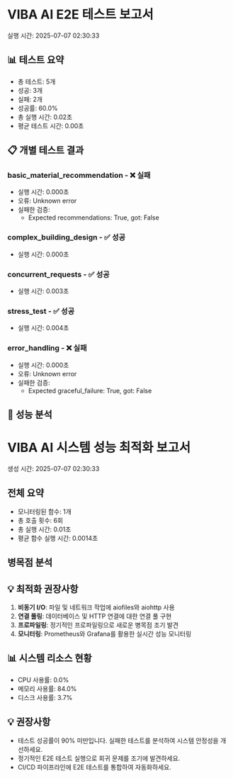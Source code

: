 # VIBA AI E2E 테스트 보고서
실행 시간: 2025-07-07 02:30:33

## 📊 테스트 요약
- 총 테스트: 5개
- 성공: 3개
- 실패: 2개
- 성공률: 60.0%
- 총 실행 시간: 0.02초
- 평균 테스트 시간: 0.00초

## 📋 개별 테스트 결과
### basic_material_recommendation - ❌ 실패
- 실행 시간: 0.000초
- 오류: Unknown error
- 실패한 검증:
  - Expected recommendations: True, got: False

### complex_building_design - ✅ 성공
- 실행 시간: 0.000초

### concurrent_requests - ✅ 성공
- 실행 시간: 0.003초

### stress_test - ✅ 성공
- 실행 시간: 0.004초

### error_handling - ❌ 실패
- 실행 시간: 0.000초
- 오류: Unknown error
- 실패한 검증:
  - Expected graceful_failure: True, got: False

## 🚀 성능 분석
# VIBA AI 시스템 성능 최적화 보고서
생성 시간: 2025-07-07 02:30:33
## 전체 요약
- 모니터링된 함수: 1개
- 총 호출 횟수: 6회
- 총 실행 시간: 0.01초
- 평균 함수 실행 시간: 0.0014초

## 병목점 분석

## 💡 최적화 권장사항
1. **비동기 I/O**: 파일 및 네트워크 작업에 aiofiles와 aiohttp 사용
2. **연결 풀링**: 데이터베이스 및 HTTP 연결에 대한 연결 풀 구현
3. **프로파일링**: 정기적인 프로파일링으로 새로운 병목점 조기 발견
4. **모니터링**: Prometheus와 Grafana를 활용한 실시간 성능 모니터링

## 📊 시스템 리소스 현황
- CPU 사용률: 0.0%
- 메모리 사용률: 84.0%
- 디스크 사용률: 3.7%

## 💡 권장사항
- 테스트 성공률이 90% 미만입니다. 실패한 테스트를 분석하여 시스템 안정성을 개선하세요.
- 정기적인 E2E 테스트 실행으로 회귀 문제를 조기에 발견하세요.
- CI/CD 파이프라인에 E2E 테스트를 통합하여 자동화하세요.
